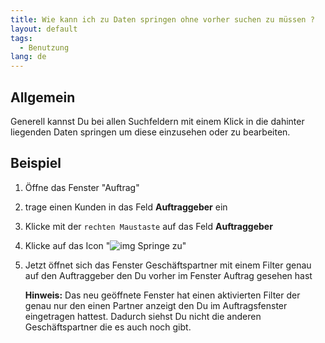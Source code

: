 ```yaml
---
title: Wie kann ich zu Daten springen ohne vorher suchen zu müssen ?
layout: default
tags:
  - Benutzung
lang: de
---
```


## Allgemein

Generell kannst Du bei allen Suchfeldern mit einem Klick in die dahinter liegenden Daten springen um diese einzusehen oder zu bearbeiten.


## Beispiel

1. Öffne das Fenster "Auftrag"
1. trage einen Kunden in das Feld **Auftraggeber** ein
1. Klicke mit der `rechten Maustaste` auf das Feld **Auftraggeber** 
1. Klicke auf das Icon "![img](../images/icons/Zoom24.png) Springe zu" 
1. Jetzt öffnet sich das Fenster Geschäftspartner mit einem Filter genau auf den Auftraggeber den Du vorher im Fenster Auftrag gesehen hast

   **Hinweis:** Das neu geöffnete Fenster hat einen aktivierten Filter der genau nur den einen Partner anzeigt den Du im Auftragsfenster eingetragen hattest. Dadurch siehst Du nicht die anderen Geschäftspartner die es auch noch gibt.
   